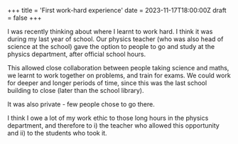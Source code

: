 +++
title = 'First work-hard experience'
date = 2023-11-17T18:00:00Z
draft = false
+++

I was recently thinking about where I learnt to work hard. I think it was during my last year of school. Our physics teacher (who was also head of science at the school) gave the option to people to go and study at the physics department, after official school hours. 

This allowed close collaboration between people taking science and maths, we learnt to work together on problems, and train for exams. We could work for deeper and longer periods of time, since this was the last school building to close (later than the school library). 

It was also private - few people chose to go there. 

I think I owe a lot of my work ethic to those long hours in the physics department, and therefore to i) the teacher who allowed this opportunity and ii) to the students who took it.